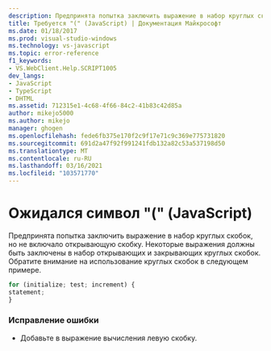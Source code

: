 ```yaml
---
description: Предпринята попытка заключить выражение в набор круглых скобок, но не включало открывающую скобку.
title: Требуется "(" (JavaScript) | Документация Майкрософт
ms.date: 01/18/2017
ms.prod: visual-studio-windows
ms.technology: vs-javascript
ms.topic: error-reference
f1_keywords:
- VS.WebClient.Help.SCRIPT1005
dev_langs:
- JavaScript
- TypeScript
- DHTML
ms.assetid: 712315e1-4c68-4f66-84c2-41b83c42d85a
author: mikejo5000
ms.author: mikejo
manager: ghogen
ms.openlocfilehash: fede6fb375e170f2c9f17e71c9c369e775731820
ms.sourcegitcommit: 691d2a47f92f991241fdb132a82c53a537198d50
ms.translationtype: MT
ms.contentlocale: ru-RU
ms.lasthandoff: 03/16/2021
ms.locfileid: "103571770"
---
```

# <a name="expected--javascript"></a>Ожидался символ "(" (JavaScript)
Предпринята попытка заключить выражение в набор круглых скобок, но не включало открывающую скобку. Некоторые выражения должны быть заключены в набор открывающих и закрывающих круглых скобок. Обратите внимание на использование круглых скобок в следующем примере.  
  
```JavaScript  
for (initialize; test; increment) {  
statement;  
}  
```  
  
### <a name="to-correct-this-error"></a>Исправление ошибки  
  
- Добавьте в выражение вычисления левую скобку.

